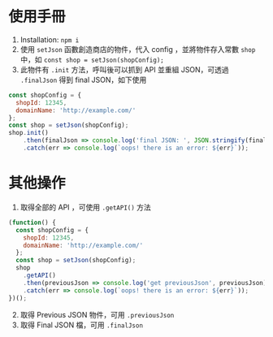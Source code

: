 # 使用手冊

1. Installation:
   `npm i`
2. 使用 `setJson` 函數創造商店的物件，代入 config ，並將物件存入常數 `shop` 中，如 `const shop = setJson(shopConfig);`
3. 此物件有 `.init` 方法，呼叫後可以抓到 API 並重組 JSON，可透過 `.finalJson` 得到 final JSON，如下使用

```js
const shopConfig = {
  shopId: 12345,
  domainName: 'http://example.com/'
};
const shop = setJson(shopConfig);
shop.init()
    .then(finalJson => console.log('final JSON: ', JSON.stringify(finalJson)))
    .catch(err => console.log(`oops! there is an error: ${err}`));
```

# 其他操作

1. 取得全部的 API ，可使用 `.getAPI()` 方法

```js
(function() {
  const shopConfig = {
    shopId: 12345,
    domainName: 'http://example.com/'
  };
  const shop = setJson(shopConfig);
  shop
    .getAPI()
    .then(previousJson => console.log('get previousJson', previousJson))
    .catch(err => console.log(`oops! there is an error: ${err}`));
})();
```

2. 取得 Previous JSON 物件，可用 `.previousJson`
3. 取得 Final JSON 檔，可用 `.finalJson`
